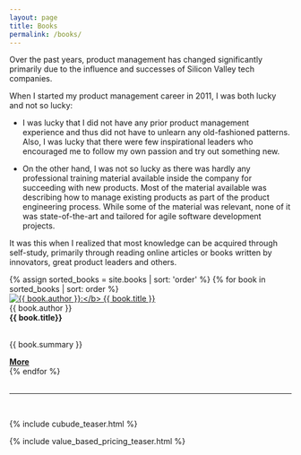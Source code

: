 ```yaml
---
layout: page
title: Books
permalink: /books/
---
```


Over the past years, product management has changed significantly primarily due to the influence and successes of Silicon Valley tech companies. 

When I started my product management career in 2011, I was both lucky and not so lucky:

- I was lucky that I did not have any prior product management experience and thus did not have to unlearn any old-fashioned patterns. Also, I was lucky that there were few inspirational leaders who encouraged me to follow my own passion and try out something new. 

- On the other hand, I was not so lucky as there was hardly any professional training material available inside the company for succeeding with new products. Most of the material available was describing how to manage existing products as part of the product engineering process. While some of the material was relevant, none of it was state-of-the-art and tailored for agile software development projects. 

It was this when I realized that most knowledge can be acquired through self-study, primarily through reading online articles or books written by innovators, great product leaders and others. 

<!--
<ul>
{% for book in site.books %}
  <li>
    <a href="{{ book.url }}"><b>{{ book.author }}:</b> {{ book.title }}</a>
  </li>
{% endfor %}
</ul>
-->

<div class="cards-3">
{% assign sorted_books = site.books | sort: 'order' %}
{% for book in sorted_books | sort: order %}    
    <div class="card">
        <a href="{{ book.url | relative_url }}">
            <img src="{{ '/assets/books/' | relative_url }}{{ book.cover_image }}" alt="{{ book.author }}:</b> {{ book.title }}">
        </a>        
    </div>
    <div class="card">
        {{ book.author }}
        <br/>
        <strong>{{ book.title}} </strong>        
        <br/>
        <br/>
        <p>
          {{ book.summary }}
        </p>        
        <a href="{{ book.url | relative_url }}"><b>More</b></a>
    </div>    
{% endfor %}
</div>    



<br/>
<hr/>
<br/>

{% include cubude_teaser.html %}

{% include value_based_pricing_teaser.html %}


<!--
## The CUBUDE method

[CUBUDE](/cubude) is a method I have developed for prioritizing product backlogs. 

{% include cubude_downloads.markdown %}

-->
